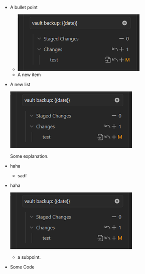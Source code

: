 - A bullet point
	- ![Pasted image 20240905140005](_attachments/Pasted%20image%2020240905140005.png)
	- A new item
- A new list
    
    ![Pasted image 20240905140005](_attachments/Pasted%20image%2020240905140005.png)
    
    Some explanation. 
- haha
    - sadf
- haha
    
    ![Pasted image 20240905140005](_attachments/Pasted%20image%2020240905140005.png)
    - a subpoint. 
- Some Code
    

